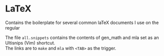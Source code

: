 # LaTeX
Contains the boilerplate for several common laTeX documents I use on the regular 

The file `all.snippets`  contains the contents of gen_math and mla set as an Ultisnips (Vim) shortcut.   
The links are to `make` and `mla` with `<TAB>` as the trigger.  
